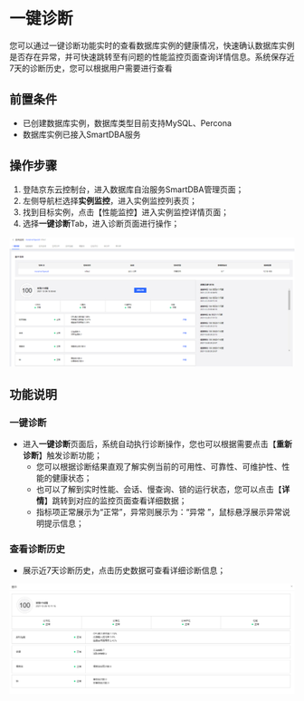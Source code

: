 # 一键诊断
您可以通过一键诊断功能实时的查看数据库实例的健康情况，快速确认数据库实例是否存在异常，并可快速跳转至有问题的性能监控页面查询详情信息。系统保存近7天的诊断历史，您可以根据用户需要进行查看

## 前置条件
* 已创建数据库实例，数据库类型目前支持MySQL、Percona
* 数据库实例已接入SmartDBA服务

## 操作步骤
1. 登陆京东云控制台，进入数据库自治服务SmartDBA管理页面；
2. 左侧导航栏选择**实例监控**，进入实例监控列表页；
3. 找到目标实例，点击【性能监控】进入实例监控详情页面；
4. 选择**一键诊断**Tab，进入诊断页面进行操作；

![](../../image/SmartDBA/click_diagnosis1.png) 

## 功能说明

### 一键诊断

* 进入**一键诊断**页面后，系统自动执行诊断操作，您也可以根据需要点击【**重新诊断**】触发诊断功能；
  * 您可以根据诊断结果直观了解实例当前的可用性、可靠性、可维护性、性能的健康状态；
  * 也可以了解到实时性能、会话、慢查询、锁的运行状态，您可以点击【**详情**】跳转到对应的监控页面查看详细数据；
  * 指标项正常展示为“正常”，异常则展示为：“异常 ”，鼠标悬浮展示异常说明提示信息；

### 查看诊断历史
* 展示近7天诊断历史，点击历史数据可查看详细诊断信息；

![](../../image/SmartDBA/click_diagnosis2.png)
